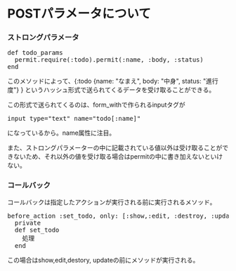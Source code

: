 # POSTパラメータについて  

### ストロングパラメータ
<pre>def todo_params
  permit.require(:todo).permit(:name, :body, :status)
end</pre>  
このメソッドによって、{:todo {name: "なまえ", body: "中身", status: "進行度"} } というハッシュ形式で送られてくるデータを受け取ることができる。  

この形式で送られてくるのは、form_withで作られるinputタグが
<pre>input type="text" name="todo[:name]"</pre>
になっているから。name属性に注目。

また、ストロングパラメーターの中に記載されている値以外は受け取ることができないため、それ以外の値を受け取る場合はpermitの中に書き加えないといけない。  

### コールバック  
コールバックは指定したアクションが実行される前に実行されるメソッド。  
<pre>before_action :set_todo, only: [:show,:edit, :destroy, :update] 
  private
  def set_todo
    処理
  end</pre>
この場合はshow,edit,destory, updateの前にメソッドが実行される。
